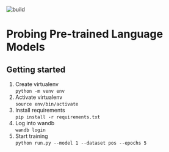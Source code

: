![build](https://github.com/JlKmn/ProbingPretrainedLM/actions/workflows/ci.yml/badge.svg)
# Probing Pre-trained Language Models

## Getting started
1. Create virtualenv\
`python -m venv env`
2. Activate virtualenv\
`source env/bin/activate`
3. Install requirements\
`pip install -r requirements.txt`
4. Log into wandb\
`wandb login`
5. Start training\
`python run.py --model 1 --dataset pos --epochs 5`
